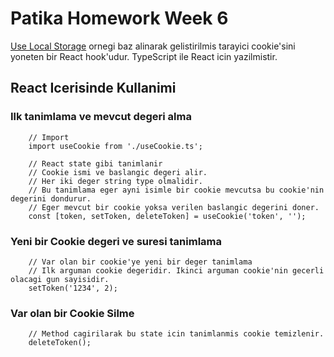 # Patika Homework Week 6

[Use Local Storage](https://usehooks-ts.com/react-hook/use-local-storage) ornegi baz alinarak gelistirilmis tarayici cookie'sini yoneten bir React hook'udur. TypeScript ile React icin yazilmistir.

## React Icerisinde Kullanimi

### Ilk tanimlama ve mevcut degeri alma

```JS
    // Import
    import useCookie from './useCookie.ts';

    // React state gibi tanimlanir
    // Cookie ismi ve baslangic degeri alir.
    // Her iki deger string type olmalidir.
    // Bu tanimlama eger ayni isimle bir cookie mevcutsa bu cookie'nin degerini dondurur.
    // Eger mevcut bir cookie yoksa verilen baslangic degerini doner.
    const [token, setToken, deleteToken] = useCookie('token', '');
```

### Yeni bir Cookie degeri ve suresi tanimlama

```JS
    // Var olan bir cookie'ye yeni bir deger tanimlama
    // Ilk arguman cookie degeridir. Ikinci arguman cookie'nin gecerli olacagi gun sayisidir.
    setToken('1234', 2);
```

### Var olan bir Cookie Silme

```JS
    // Method cagirilarak bu state icin tanimlanmis cookie temizlenir.
    deleteToken();
```
